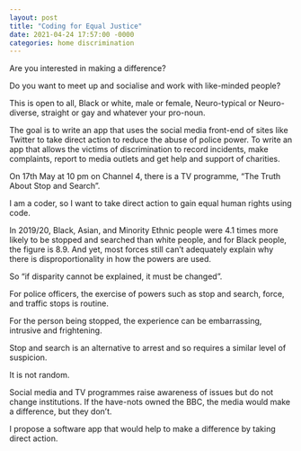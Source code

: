 ```yaml
---
layout: post
title: "Coding for Equal Justice"
date: 2021-04-24 17:57:00 -0000
categories: home discrimination
---
```


Are you interested in making a difference?

Do you want to meet up and socialise and work with like-minded people?

This is open to all, Black or white, male or female, Neuro-typical or Neuro-diverse, straight or gay and whatever your pro-noun.

The goal is to write an app that uses the social media front-end of sites like Twitter to take direct action to reduce the abuse of police power.
To write an app that allows the victims of discrimination to record incidents, make complaints, report to media outlets and get help and support of charities.

On 17th May at 10 pm on Channel 4, there is a TV programme, “The Truth About Stop and Search”.

I am a coder, so I want to take direct action to gain equal human rights using code.

In 2019/20, Black, Asian, and Minority Ethnic people were 4.1 times more likely to be stopped and searched than white people, and for Black people, the figure is 8.9.
And yet, most forces still can’t adequately explain why there is disproportionality in how the powers are used.

So “if disparity cannot be explained, it must be changed”.

For police officers, the exercise of powers such as stop and search, force, and traffic stops is routine.

For the person being stopped, the experience can be embarrassing, intrusive and frightening.

Stop and search is an alternative to arrest and so requires a similar level of suspicion.

It is not random.

Social media and TV programmes raise awareness of issues but do not change institutions.
If the have-nots owned the BBC, the media would make a difference, but they don’t.

I propose a software app that would help to make a difference by taking direct action.
